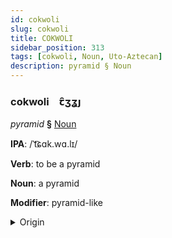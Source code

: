 ```yaml
---
id: cokwoli
slug: cokwoli
title: COKWOLI
sidebar_position: 313
tags: [cokwoli, Noun, Uto-Aztecan]
description: pyramid § Noun
---
```


### cokwoli&emsp;<span kind="abugida">ꞇ̑ʒʓȷ</span>

*pyramid* **§** [Noun](../../tags/Noun)

**IPA**: /ˈt͡ɕɑk.wɑ.lɪ/

**Verb**: to be a pyramid

**Noun**: a pyramid

**Modifier**: pyramid-like

<details>
    <summary>Origin</summary>
    Nahuatl tzacualli /tsakʷalli/<br/>
    <em>Uto-Aztecan Language Family</em>
</details>
